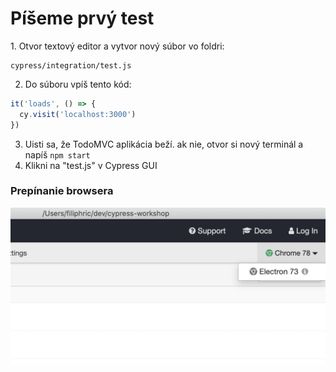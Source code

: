 # Píšeme prvý test

1. Otvor textový editor a vytvor nový súbor vo foldri:

```text
cypress/integration/test.js
```

2. Do súboru vpíš tento kód:

```javascript
it('loads', () => {
  cy.visit('localhost:3000')
})
```

3. Uisti sa, že TodoMVC aplikácia beží. ak nie, otvor si nový terminál a napíš `npm start`  
4. Klikni na "test.js" v Cypress GUI

### Prepínanie browsera

![](../.gitbook/assets/switch-browser.png)

